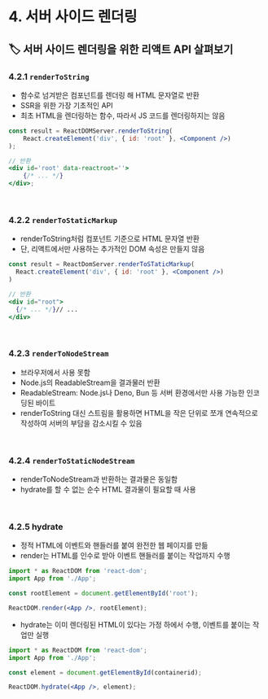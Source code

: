 # 4. 서버 사이드 렌더링

## 🏷 서버 사이드 렌더링을 위한 리액트 API 살펴보기

### 4.2.1 `renderToString`

- 함수로 넘겨받은 컴포넌트를 렌더링 해 HTML 문자열로 반환
- SSR을 위한 가장 기초적인 API
- 최초 HTML을 렌더링하는 함수, 따라서 JS 코드를 렌더링하지는 않음

```jsx
const result = ReactDOMServer.renderToString(
	React.createElement('div', { id: 'root' }, <Component />)
);

// 반환
<div id='root' data-reactroot=''>
	{/* ... */}
</div>;
```

<br />

### 4.2.2 `renderToStaticMarkup`

- renderToString처럼 컴포넌트 기준으로 HTML 문자열 반환
- 단, 리액트에서만 사용하는 추가적인 DOM 속성은 만들지 않음

```jsx
const result = ReactDomServer.renderToSTaticMarkup(
  React.createElement('div', { id: 'root' }, <Component />)
)

// 반환
<div id="root">
  {/* ... */}// ...
</div>
```

<br />

### 4.2.3 `renderToNodeStream`

- 브라우저에서 사용 못함
- Node.js의 ReadableStream을 결과물러 반환
- ReadableStream: Node.js나 Deno, Bun 등 서버 환경에서만 사용 가능한 인코딩된 바이트
- renderToString 대신 스트림을 활용하면 HTML을 작은 단위로 쪼개 연속적으로 작성하여 서버의 부담을 감소시킬 수 있음

<br />

### 4.2.4 `renderToStaticNodeStream`

- renderToNodeStream과 반환하는 결과물은 동일함
- hydrate를 할 수 없는 순수 HTML 결과물이 필요할 때 사용

<br />

### 4.2.5 hydrate

- 정적 HTML에 이벤트와 핸들러를 붙여 완전한 웹 페이지를 만듦
- render는 HTML를 인수로 받아 이벤트 핸들러를 붙이는 작업까지 수행

```jsx
import * as ReactDOM from 'react-dom';
import App from './App';

const rootElement = document.getElementById('root');

ReactDOM.render(<App />, rootElement);
```

- hydrate는 이미 렌더링된 HTML이 있다는 가정 하에서 수행, 이벤트를 붙이는 작업만 실행

```jsx
import * as ReactDOM from 'react-dom';
import App from './App';

const element = document.getElementById(containerid);

ReactDOM.hydrate(<App />, element);
```

<br />
